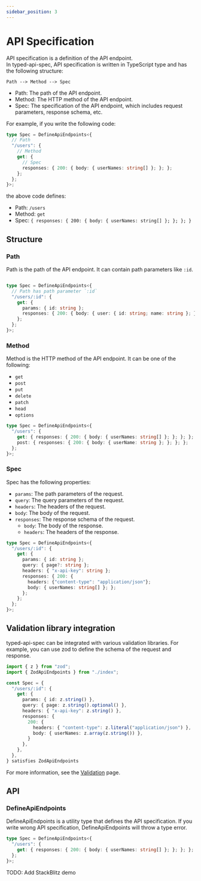 ```yaml
---
sidebar_position: 3
---
```


# API Specification

API specification is a definition of the API endpoint.  
In typed-api-spec, API specification is written in TypeScript type and has the following structure:

```
Path --> Method --> Spec
```

- Path: The path of the API endpoint.
- Method: The HTTP method of the API endpoint.
- Spec: The specification of the API endpoint, which includes request parameters, response schema, etc.

For example, if you write the following code:

```typescript
type Spec = DefineApiEndpoints<{
  // Path
  "/users": {
    // Method
    get: {
      // Spec
      responses: { 200: { body: { userNames: string[] }; }; };
    };
  };
}>;
```

the above code defines:
- Path: `/users`
- Method: `get`
- Spec: `{ responses: { 200: { body: { userNames: string[] }; }; }; }`

## Structure

### Path

Path is the path of the API endpoint.
It can contain path parameters like `:id`.

```typescript

type Spec = DefineApiEndpoints<{
  // Path has path parameter `:id`
  "/users/:id": {
    get: {
      params: { id: string };
      responses: { 200: { body: { user: { id: string; name: string }; }; }; };
    };
  };
}>;
```

### Method

Method is the HTTP method of the API endpoint.
It can be one of the following:
- `get`
- `post`
- `put`
- `delete`
- `patch`
- `head`
- `options`

```typescript
type Spec = DefineApiEndpoints<{
  "/users": {
    get: { responses: { 200: { body: { userNames: string[] }; }; }; };
    post: { responses: { 200: { body: { userName: string }; }; }; };
  };
}>;
```

### Spec

Spec has the following properties:
- `params`: The path parameters of the request.
- `query`: The query parameters of the request.
- `headers`: The headers of the request.
- `body`: The body of the request.
- `responses`: The response schema of the request.
  - `body`: The body of the response.
  - `headers`: The headers of the response.
  
```typescript
type Spec = DefineApiEndpoints<{
  "/users/:id": {
    get: {
      params: { id: string };
      query: { page?: string };
      headers: { "x-api-key": string };
      responses: { 200: {
        headers: {"content-type": "application/json"};
        body: { userNames: string[] }; };
      };
    };
  };
}>;
```

## Validation library integration

typed-api-spec can be integrated with various validation libraries.
For example, you can use zod to define the schema of the request and response.

```typescript
import { z } from "zod";
import { ZodApiEndpoints } from "./index";

const Spec = {
  "/users/:id": {
    get: {
      params: { id: z.string() },
      query: { page: z.string().optional() },
      headers: { "x-api-key": z.string() },
      responses: {
        200: {
          headers: { "content-type": z.literal("application/json") },
          body: { userNames: z.array(z.string()) },
        }
      },
    },
  },
} satisfies ZodApiEndpoints
```

For more information, see the [Validation](/pkgs/docs/category/validation) page.

## API

### DefineApiEndpoints

DefineApiEndpoints is a utility type that defines the API specification.
If you write wrong API specification, DefineApiEndpoints will throw a type error.

```typescript
type Spec = DefineApiEndpoints<{
  "/users": {
    get: { responses: { 200: { body: { userNames: string[] }; }; }; };
  };
}>;
```

TODO: Add StackBlitz demo